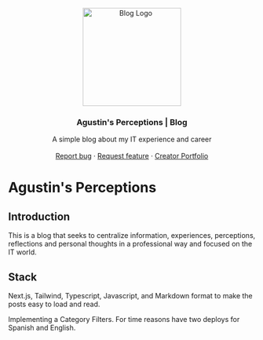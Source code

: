 <p align="center">
  <a href="https://en.blog.agustin.top/">
    <img src="https://res.cloudinary.com/draig/image/upload/v1721879796/portolio-personal/icqgvg2j7br8opbasotz.png" alt="Blog Logo" width="200" height="200">
  </a>
</p>
<h3 align="center">Agustin's Perceptions | Blog </h3>

<p align="center">
  A simple blog about my IT experience and career
  <br>
  <br>
  <a href="https://github.com/nitdraig/blogs/issues">Report bug</a>
  ·
  <a href="https://github.com/nitdraig/blogs/issues">Request feature</a>
  ·
  <a href="https://agustin.top/">Creator Portfolio</a>
</p>

# Agustin's Perceptions

## Introduction

This is a blog that seeks to centralize information, experiences, perceptions, reflections and personal thoughts in a professional way and focused on the IT world.

## Stack

Next.js, Tailwind, Typescript, Javascript, and Markdown format to make the posts easy to load and read.

Implementing a Category Filters. For time reasons have two deploys for Spanish and English.
